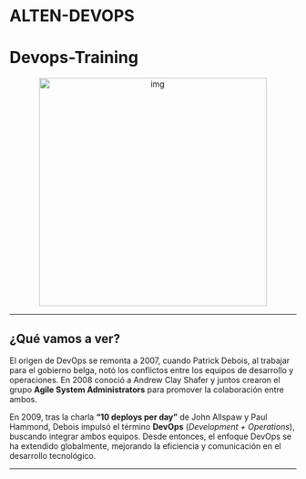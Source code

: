 # ALTEN-DEVOPS

# Devops-Training

<p align="center">
  <img src="devops.png" alt="img" width="400px">
</p>

***
## ¿Qué vamos a ver?

El origen de DevOps se remonta a 2007, cuando Patrick Debois, al trabajar para el gobierno belga, notó los conflictos entre los equipos de desarrollo y operaciones. En 2008 conoció a Andrew Clay Shafer y juntos crearon el grupo **Agile System Administrators** para promover la colaboración entre ambos.

En 2009, tras la charla **“10 deploys per day”** de John Allspaw y Paul Hammond, Debois impulsó el término **DevOps** (*Development + Operations*), buscando integrar ambos equipos. Desde entonces, el enfoque DevOps se ha extendido globalmente, mejorando la eficiencia y comunicación en el desarrollo tecnológico.

***
